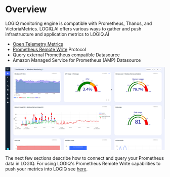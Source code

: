 # Overview

LOGIQ monitoring engine is compatible with Prometheus, Thanos, and VictoriaMetrics. LOGIQ.AI offers various ways to gather and push infrastructure and application metrics to LOGIQ.AI

* [Open Telemetry Metrics](../../integrations/open-telemetry.md)
* [Prometheus Remote Write](../prometheus-remote-write.md) Protocol
* Query external Prometheus compatible Datasource
* Amazon Managed Service for Prometheus (AMP) Datasource

![A sample Prometheus dashboard with anomaly detection](<../../.gitbook/assets/image (31).png>)

The next few sections describe how to connect and query your Prometheus data in LOGIQ. For using LOGIQ's Prometheus Remote Write capabilities to push your metrics into LOGIQ see [here](../prometheus-remote-write.md).
